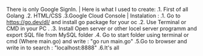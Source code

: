 There is only Google SignIn.
| Here is what I used to create:
.1. First of all Golang
.2. HTML/CSS
.3.Google Cloud Console
| Instalation : 
.1. Go to https://go.dev/dl/ and install go package for your oc 
.2. Use Terminal or CMD in your PC .
.3. Install Open server or other locel server programm and export SQL file from MySQL folder
.4. Go to start folder using terminal or cmd (Where main.go) and write : "go run main.go" 
.5.Go to browser and write in to search : "localhost:8888" 
.6.It's all
